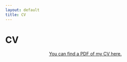 ```yaml
---
layout: default
title: CV
---
```

<div id = "cv">
<h1 class="pageTitle">CV</h1>
  <div class="post">
	<center> <a href="/assets/cv/2020-11-30_JoshuaFowler_CV.pdf" target="_blank">You can find a PDF of my CV here.</a></center>
  </div>
</div>
